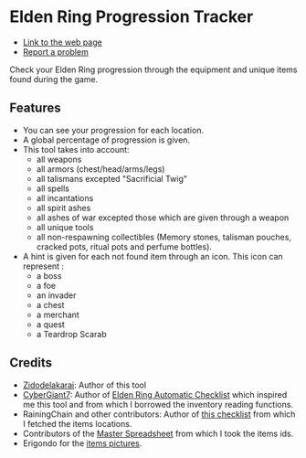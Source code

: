 # Elden Ring Progression Tracker

- [Link to the web page](https://elden-ring-progression-tracker.github.io/)
- [Report a problem](https://github.com/elden-ring-progression-tracker/elden-ring-progression-tracker.github.io/issues)

Check your Elden Ring progression through the equipment and unique items found during the game.

## Features

- You can see your progression for each location.
- A global percentage of progression is given.
- This tool takes into account:
  - all weapons
  - all armors (chest/head/arms/legs)
  - all talismans excepted "Sacrificial Twig"
  - all spells
  - all incantations
  - all spirit ashes
  - all ashes of war excepted those which are given through a weapon
  - all unique tools
  - all non-respawning collectibles (Memory stones, talisman pouches, cracked pots, ritual pots and perfume bottles).
- A hint is given for each not found item through an icon. This icon can represent :
  - a boss
  - a foe
  - an invader
  - a chest
  - a merchant
  - a quest
  - a Teardrop Scarab
  
## Credits

- [Zidodelakarai](https://github.com/Zidodelakarai): Author of this tool
- [CyberGiant7](https://github.com/CyberGiant7): Author of [Elden Ring Automatic Checklist](https://github.com/CyberGiant7/Elden-Ring-Automatic-Checklist) which inspired me this tool and from which I borrowed the inventory reading functions.
- RainingChain and other contributors: Author of [this checklist](https://scripterswar.com/EldenRing/completion#) from which I fetched the items locations.
- Contributors of the [Master Spreadsheet](https://docs.google.com/spreadsheets/d/1c7rIV3bBKDxP9ngixgigd7ZmczH3DYhDmMt8HY4ijV0/edit#gid=242218508) from which I took the items ids.
- Erigondo for the [items pictures](https://www.reddit.com/r/fromsoftware/comments/tqoav1/all_game_item_images_sfx_spell_textures_elden_ring/).
